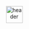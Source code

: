 <p align="center">
  <img src="https://capsule-render.vercel.app/api?type=waving&text=engelhyunji&color=auto&height=100" alt="header" width="45" />
</p>
